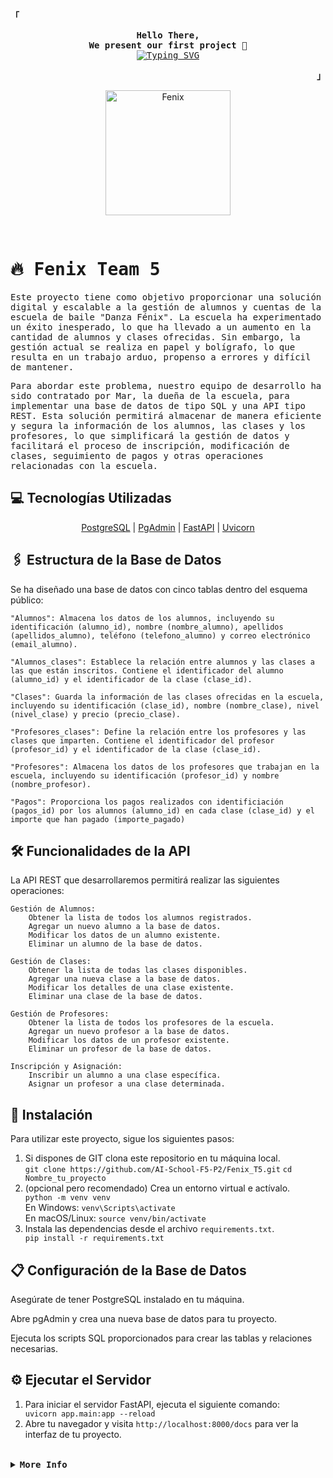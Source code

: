 <!-- Fenix -->
<div align="justify">

<!-- Profile -->
<p align="left"><strong><samp>「</samp></strong></p>
  <p align="center">
    <samp>
      <b>
        Hello There,
      <br>
        We present our first project
      </b>🚀
      <br>
      <a href="https://git.io/typing-svg"><img src="https://readme-typing-svg.demolab.com?font=Fira+Code&pause=1000&width=435&lines=Fenix+starting+project..." alt="Typing SVG" /></a>
      <br>
    </samp>

<p align="right"><strong><samp>」</samp></strong></p>

<p align="center">
  <img src="https://github.com/AI-School-F5-P2/Fenix_T5/assets/131301013/a9709c2c-f254-4b5f-9b75-1e38be8e34f6" alt="Fenix" width="200" />
</p>
<br>

</div>

<body>
<samp>
  <h1>🔥 Fenix Team 5</h1>
  <p>Este proyecto tiene como objetivo proporcionar una solución digital y escalable a la gestión de alumnos y cuentas de la escuela de baile "Danza Fénix". La escuela ha experimentado un éxito inesperado, lo que ha llevado a un aumento en la cantidad de alumnos y clases ofrecidas. Sin embargo, la gestión actual se realiza en papel y bolígrafo, lo que resulta en un trabajo arduo, propenso a errores y difícil de mantener.

Para abordar este problema, nuestro equipo de desarrollo ha sido contratado por Mar, la dueña de la escuela, para implementar una base de datos de tipo SQL y una API tipo REST. Esta solución permitirá almacenar de manera eficiente y segura la información de los alumnos, las clases y los profesores, lo que simplificará la gestión de datos y facilitará el proceso de inscripción, modificación de clases, seguimiento de pagos y otras operaciones relacionadas con la escuela.</p>
</samp>

  <h2>💻 Tecnologías Utilizadas</h2>
<!-- Títulos con enlaces -->
<p align="center">
  <a href="https://www.postgresql.org/">PostgreSQL</a> |
  <a href="https://www.pgadmin.org/">PgAdmin</a> |
  <a href="https://fastapi.tiangolo.com/">FastAPI</a> |
  <a href="https://www.uvicorn.org/">Uvicorn</a>
</p>

  <h2>🖇️ Estructura de la Base de Datos</h2>

  Se ha diseñado una base de datos con cinco tablas dentro del esquema público:

    "Alumnos": Almacena los datos de los alumnos, incluyendo su identificación (alumno_id), nombre (nombre_alumno), apellidos (apellidos_alumno), teléfono (telefono_alumno) y correo electrónico (email_alumno).
    
    "Alumnos_clases": Establece la relación entre alumnos y las clases a las que están inscritos. Contiene el identificador del alumno (alumno_id) y el identificador de la clase (clase_id).

    "Clases": Guarda la información de las clases ofrecidas en la escuela, incluyendo su identificación (clase_id), nombre (nombre_clase), nivel (nivel_clase) y precio (precio_clase).

    "Profesores_clases": Define la relación entre los profesores y las clases que imparten. Contiene el identificador del profesor (profesor_id) y el identificador de la clase (clase_id).

    "Profesores": Almacena los datos de los profesores que trabajan en la escuela, incluyendo su identificación (profesor_id) y nombre (nombre_profesor).

    "Pagos": Proporciona los pagos realizados con identificiación (pagos_id) por los alumnos (alumno_id) en cada clase (clase_id) y el importe que han pagado (importe_pagado)

  <h2>🛠️ Funcionalidades de la API</h2>

  La API REST que desarrollaremos permitirá realizar las siguientes operaciones:

    Gestión de Alumnos:
        Obtener la lista de todos los alumnos registrados.
        Agregar un nuevo alumno a la base de datos.
        Modificar los datos de un alumno existente.
        Eliminar un alumno de la base de datos.

    Gestión de Clases:
        Obtener la lista de todas las clases disponibles.
        Agregar una nueva clase a la base de datos.
        Modificar los detalles de una clase existente.
        Eliminar una clase de la base de datos.

    Gestión de Profesores:
        Obtener la lista de todos los profesores de la escuela.
        Agregar un nuevo profesor a la base de datos.
        Modificar los datos de un profesor existente.
        Eliminar un profesor de la base de datos.

    Inscripción y Asignación:
        Inscribir un alumno a una clase específica.
        Asignar un profesor a una clase determinada.

  <h2>🔧 Instalación</h2>
  <p>Para utilizar este proyecto, sigue los siguientes pasos:</p>
  <ol>
    <li>Si dispones de GIT clona este repositorio en tu máquina local.</li>
    <code>git clone https://github.com/AI-School-F5-P2/Fenix_T5.git</code> <code>cd Nombre_tu_proyecto</code><br>
    <li>(opcional pero recomendado) Crea un entorno virtual e actívalo.</li>
    <code>python -m venv venv</code><br>
    En Windows: <code>venv\Scripts\activate</code><br>
    En macOS/Linux: <code>source venv/bin/activate</code>
    <li>Instala las dependencias desde el archivo <code>requirements.txt</code>.</li>
    <code>pip install -r requirements.txt</code><br>
  </ol>

  <h2>📋 Configuración de la Base de Datos</h2>
  <p>Asegúrate de tener PostgreSQL instalado en tu máquina.</p>
  <p>Abre pgAdmin y crea una nueva base de datos para tu proyecto.</p>
  <p>Ejecuta los scripts SQL proporcionados para crear las tablas y relaciones necesarias.</p>

  <h2>⚙️ Ejecutar el Servidor</h2>
  <ol>
    <li>Para iniciar el servidor FastAPI, ejecuta el siguiente comando:</li>
    <code>uvicorn app.main:app --reload</code>
    <li>Abre tu navegador y visita <code>http://localhost:8000/docs</code> para ver la interfaz de tu proyecto.</li>
  </ol>

<br>
<details>
<summary><samp><b>More Info</b></samp></summary>

<h2></h2><br>

  <h2>💡 Contribuciones</h2>
  <p>Las contribuciones son bienvenidas. Si encuentras algún error o tienes mejoras, por favor, abre un issue o envía un pull request.</p>
  <p>Los actuales contribuidores de este proyecto son:</p>

<!-- Lista de contribuidores con iconos y enlaces -->
- [<img src="https://github.com/sgomezp.png" width="50" alt="Sandra Gomez"> Sandra Gómez](https://github.com/sgomezp)
- [<img src="https://github.com/Victoria-moraleda.png" width="50" alt="Victoria Moraleda"> Victoria Moraleda](https://github.com/Victoria-moraleda)
- [<img src="https://github.com/GabrielArjona.png" width="50" alt="Gabriel Arjona"> Gabriel Arjona](https://github.com/GabrielArjona)
- [<img src="https://github.com/migue29.png" width="50" alt="Miguel Mendoza"> Miguel Mendoza](https://github.com/migue29)
- [<img src="https://github.com/BlanckSpeed.png" width="50" alt="Rodrigo Lendinez"> Rodrigo Lendinez](https://github.com/BlanckSpeed)

  
  <h2>📄 Licencia</h2>
  <p>Este proyecto está bajo la Licencia MIT - consulta el archivo <code>LICENSE</code> para más detalles.</p>

</body>
